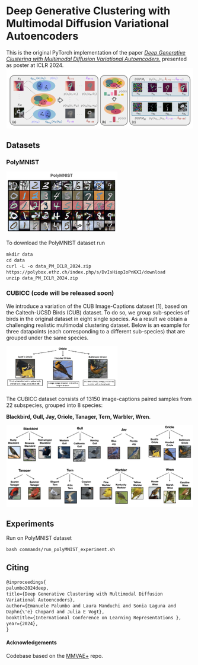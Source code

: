 # Deep Generative Clustering with Multimodal Diffusion Variational Autoencoders 

This is the original PyTorch implementation of the paper [_Deep Generative Clustering with Multimodal Diffusion Variational Autoencoders._](https://openreview.net/pdf?id=k5THrhXDV3) presented as poster at ICLR 2024. 
![CMVAEoverview](figures/CMVAE_overview.png)

## Datasets 
### PolyMNIST 
<img src="figures/dataset_PolyMNIST.png" alt="datasets_dfigure" width="300" >

To download the PolyMNIST dataset run
```
mkdir data 
cd data 
curl -L -o data_PM_ICLR_2024.zip https://polybox.ethz.ch/index.php/s/DvIsHiopIoPnKXI/download
unzip data_PM_ICLR_2024.zip 
```
### CUBICC (code will be released soon) 
We introduce a variation of the CUB Image-Captions dataset [1], based on the Caltech-UCSD Birds
(CUB) dataset. 
To do so, we group sub-species of birds in the original dataset in eight single species.
As a result we obtain a challenging realistic multimodal 
clustering dataset. Below is an example for three datapoints (each corresponding to a different sub-species) that are grouped under the same species.

<img src="figures/CUBICC_Oriole.png" alt="datasets_dfigure" width="300" >

The CUBICC dataset consists of 13150 image-captions paired samples from 22 subspecies, grouped into 8 species: 

**Blackbird, Gull, Jay, Oriole, Tanager, Tern, Warbler, Wren**.

<img src="figures/CUBICC_schematic.png" alt="datasets_dfigure" width="800" >

## Experiments 
Run on PolyMNIST dataset
```
bash commands/run_polyMNIST_experiment.sh
```


## Citing 
```
@inproceedings{
palumbo2024deep,
title={Deep Generative Clustering with Multimodal Diffusion Variational Autoencoders},
author={Emanuele Palumbo and Laura Manduchi and Sonia Laguna and Daphn{\'e} Chopard and Julia E Vogt},
booktitle={International Conference on Learning Representations },
year={2024},
}
```

#### Acknowledgements
Codebase based on the [MMVAE+](https://github.com/epalu/mmvaeplus) repo.

